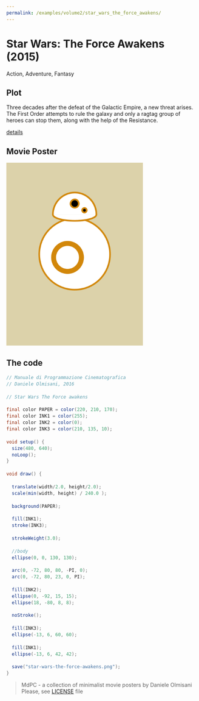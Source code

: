 ```yaml
---
permalink: /examples/volume2/star_wars_the_force_awakens/
---
```

# Star Wars: The Force Awakens (2015)

Action, Adventure, Fantasy

## Plot
Three decades after the defeat of the Galactic Empire, a new threat arises. The First Order attempts to rule the galaxy and only a ragtag group of heroes can stop them, along with the help of the Resistance.

[details](https://www.imdb.com/title/tt2488496/)

## Movie Poster
<img src="star-wars-the-force-awakens.png"  width="360px" title="Star Wars: The Force Awakens">


## The code
```java
// Manuale di Programmazione Cinematografica
// Daniele Olmisani, 2016

// Star Wars The Force awakens

final color PAPER = color(220, 210, 170);
final color INK1 = color(255);
final color INK2 = color(0);
final color INK3 = color(210, 135, 10);

void setup() {
  size(480, 640);
  noLoop();
}
 
void draw() {
  
  translate(width/2.0, height/2.0);
  scale(min(width, height) / 240.0 );
  
  background(PAPER);
  
  fill(INK1);
  stroke(INK3);
  
  strokeWeight(3.0);
  
  //body
  ellipse(0, 0, 130, 130);
  
  arc(0, -72, 80, 80, -PI, 0);
  arc(0, -72, 80, 23, 0, PI);
  
  fill(INK2);
  ellipse(0, -92, 15, 15);
  ellipse(18, -80, 8, 8);
  
  noStroke();
  
  fill(INK3);
  ellipse(-13, 6, 60, 60);
  
  fill(INK1);
  ellipse(-13, 6, 42, 42);
  
  save("star-wars-the-force-awakens.png");
}
```

> MdPC - a collection of minimalist movie posters
> by Daniele Olmisani
> Please, see [LICENSE](../../LICENSE) file
